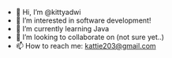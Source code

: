 - 👋 Hi, I’m @kittyadwi
- 👀 I’m interested in software development!
- 🌱 I’m currently learning Java
- 💞️ I’m looking to collaborate on (not sure yet..)
- 📫 How to reach me: kattie203@gmail.com

<!---
kittyadwi/kittyadwi is a ✨ special ✨ repository because its `README.md` (this file) appears on your GitHub profile.
You can click the Preview link to take a look at your changes.
--->

